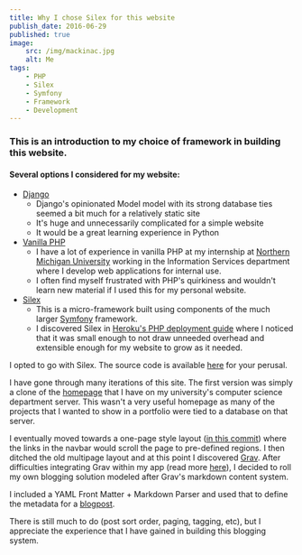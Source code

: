 ```yaml
---
title: Why I chose Silex for this website
publish_date: 2016-06-29
published: true
image:
    src: /img/mackinac.jpg
    alt: Me
tags:
    - PHP
    - Silex
    - Symfony
    - Framework
    - Development
---
```

### This is an introduction to my choice of framework in building this website.

#### Several options I considered for my website:
+ [Django](https://djangoproject.com/)
    * Django's opinionated Model model with its strong database ties seemed a bit much for a relatively static site
    * It's huge and unnecessarily complicated for a simple website
    * It would be a great learning experience in Python
+ [Vanilla PHP](https://php.net)
    * I have a lot of experience in vanilla PHP at my internship at [Northern Michigan University](http://nmu.edu) working in the Information Services department where I develop web applications for internal use.
    * I often find myself frustrated with PHP's quirkiness and wouldn't learn new material if I used this for my personal website.
+ [Silex](https://silex.sensiolabs.com)
    * This is a micro-framework built using components of the much larger [Symfony](https://symfony.com) framework.
    * I discovered Silex in [Heroku's PHP deployment guide](https://devcenter.heroku.com/articles/getting-started-with-php) where I noticed that it was small enough to not draw unneeded overhead and extensible enough for my website to grow as it needed.

I opted to go with Silex. The source code is available [here](https://github.com/benharri/benhh.com) for your perusal. 

I have gone through many iterations of this site. The first version was simply a clone of the [homepage](http://euclid.nmu.edu/~benharri/) that I have on my university's computer science department server. This wasn't a very useful homepage as many of the projects that I wanted to show in a portfolio were tied to a database on that server. 

I eventually moved towards a one-page style layout ([in this commit](https://github.com/benharri/benhh.com/commit/974e12e85a9ab872facf0f4a238337b2e2d216a3)) where the links in the navbar would scroll the page to pre-defined regions. I then ditched the old multipage layout and at this point I discovered [Grav](https://getgrav.org). After difficulties integrating Grav within my app (read more [here](/blog/grav-on-heroku)), I decided to roll my own blogging solution modeled after Grav's markdown content system. 

I included a YAML Front Matter + Markdown Parser and used that to define the metadata for a [blogpost](https://github.com/benharri/benhh.com/blob/master/app/controllers/Blog.php). 

There is still much to do (post sort order, paging, tagging, etc), but I appreciate the experience that I have gained in building this blogging system.
